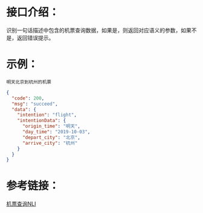 # 接口介绍：
识别一句话描述中包含的机票查询数据，如果是，则返回对应语义的参数，如果不是，返回错误提示。

# 示例：
```
明天北京到杭州的机票
``` 
```json
{
  "code": 200,
  "msg": "succeed",
  "data": {
    "intention": "flight",
    "intentionData": {
      "origin_time": "明天",
      "day_time": "2019-10-03",
      "depart_city": "北京",
      "arrive_city": "杭州"
    }
  }
}
```   

# 参考链接：
[机票查询NLI](https://ai.luzhi.online/HomeNLIDetail?nliid=NLI2zcqm6fzsan33nn65vs6fz2bqvf)
